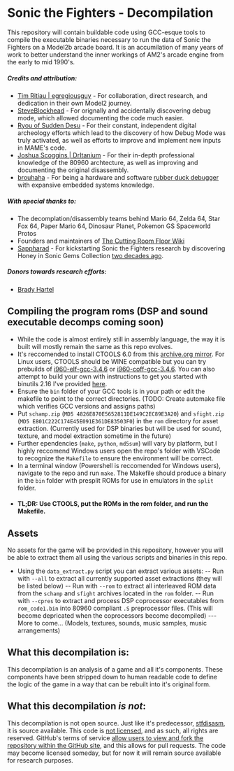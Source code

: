 # Sonic the Fighters - Decompilation
This repository will contain buildable code using GCC-esque tools to compile the executable binaries necessary to run the data of Sonic the Fighters on a Model2b arcade board. It is an accumilation of many years of work to better understand the inner workings of AM2's arcade engine from the early to mid 1990's.
##### Credits and attribution:
- [Tim Ritiau | egregiousguy](https://x.com/egregiousguy) - For collaboration, direct research, and dedication in their own Model2 journey.
- [SteveBlockhead](https://forums.sonicretro.org/index.php?posts/924406/) - For orignally and accidentally discovering debug mode, which allowed documenting the code much easier.
- [Ryou of Sudden Desu](https://bsky.app/profile/suddendesu.bsky.social) - For their constant, independent digital archeology efforts which lead to the discovery of how Debug Mode was truly activated, as well as efforts to improve and implement new inputs in MAME's code.
- [Joshua Scoggins | DrItanium](https://github.com/DrItanium) - For their in-depth professional knowledge of the 80960 archtecture, as well as improving and documenting the original disassembly.
- [brouhaha](https://mastodon.social/@brouhaha) - For being a hardware and software [rubber duck debugger](https://en.wikipedia.org/wiki/Rubber_duck_debugging) with expansive embedded systems knowledge.

##### With special thanks to:
- The decomplation/disassembly teams behind Mario 64, Zelda 64, Star Fox 64, Paper Mario 64, Dinosaur Planet, Pokemon GS Spaceworld Protos
- Founders and maintainers of [The Cutting Room Floor Wiki](https://tcrf.net)
- [Sappharad](https://github.com/Sappharad) - For kickstarting Sonic the Fighters research by discovering Honey in Sonic Gems Collection [two decades ago](https://archive.is/mcAuj).
##### Donors towards research efforts:
- [Brady Hartel](https://x.com/BradyHartel)
## Compiling the program roms (DSP and sound executable decomps coming soon)

   - While the code is almost entirely still in assembly language, the way it is built will mostly remain the same as this repo evolves.
   - It's reccomended to install CTOOLS 6.0 from this [archive.org mirror](https://archive.org/details/iq-80960-rxk-5-2). For Linux users, CTOOLS should be WINE compatible but you can try prebuilds of [i960-elf-gcc-3.4.6](https://archive.org/details/i960-elf-gcc-3.4.6.tar) or [i960-coff-gcc-3.4.6](https://archive.org/details/i960-coff-gcc-3.4.6.tar). You can also attempt to build your own with instructions to get you started with binutils 2.16 I've provided [here](https://github.com/biggestsonicfan/stfdisasm/tree/master/GNU).
   - Ensure the `bin` folder of your GCC tools is in your path or edit the makefile to point to the correct directories. (TODO: Create automake file which verifies GCC versions and assigns paths)
   - Put `schamp.zip` (`MD5 4826E870E5652811DE149C2EC89E3A20`) and `sfight.zip` (`MD5 E801C222C174E45E091E361DE83503F0`) in the `rom` directory for asset extraction. (Currently used for DSP binaries but will be used for sound, texture, and model extraction sometime in the future)
   - Further ependencies (`make`, `python`, `md5sum`) will vary by platform, but I highly reccomend Windows users open the repo's folder with VSCode to recognize the `Makefile` to ensure the environment will be correct.
   - In a terminal window (Powershell is reccomended for Windows users), navigate to the repo and run `make`. The Makefile should produce a binary in the `bin` folder with presplit ROMs for use in emulators in the `split` folder.
   - #### TL;DR: Use CTOOLS, put the ROMs in the rom folder, and run the Makefile.

## Assets

No assets for the game will be provided in this repository, however you will be able to extract them all using the various scripts and binaries in this repo.
- Using the `data_extract.py` script you can extract various assets:
-- Run with `--all` to extract all currently supported asset extractions (they will be listed below)
-- Run with `--rom` to extract all interleaved ROM data from the `schamp` and `sfight` archives located in the `rom` folder.
-- Run with `--cpres` to extract and process DSP coprocessor executables from `rom_code1.bin` into 80960 compliant `.S` preprocessor files. (This will become depricated when the coprocessors become decompiled)
--- More to come... (Models, textures, sounds, music samples, music arrangements)

## What this decompilation is:

This decompilation is an analysis of a game and all it's components. These components have been stripped down to human readable code to define the logic of the game in a way that can be rebuilt into it's original form.

## What this decompilation _is not_:

This decompilation is not open source. Just like it's predecessor, [stfdisasm](https://github.com/biggestsonicfan/stfdisasm), it is source available. This code is [not licensed](https://choosealicense.com/no-permission/), and as such, all rights are reserved. GitHub's terms of service [allow users to view and fork the repository within the GitHub site](https://docs.github.com/en/repositories/managing-your-repositorys-settings-and-features/customizing-your-repository/licensing-a-repository#choosing-the-right-license), and this allows for pull requests. The code may become licensed someday, but for now it will remain source available for research purposes.
